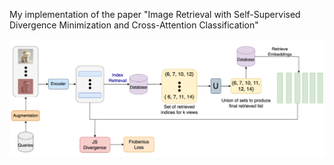 My implementation of the paper "Image Retrieval with Self-Supervised Divergence Minimization and Cross-Attention Classification"

![Alt text](https://github.com/Yagna24/DMCAC/blob/main/DMCAC.png)
